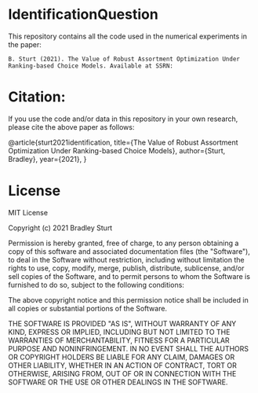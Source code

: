 # IdentificationQuestion

This repository contains all the code used in the numerical experiments in the paper:

	B. Sturt (2021). The Value of Robust Assortment Optimization Under Ranking-based Choice Models. Available at SSRN: 


# Citation:

If you use the code and/or data in this repository in your own research, please cite the above paper as follows:

@article{sturt2021identification,
	title={The Value of Robust Assortment Optimization Under Ranking-based Choice Models},
	author={Sturt, Bradley},
	year={2021},
}

# License

MIT License

Copyright (c) 2021 Bradley Sturt

Permission is hereby granted, free of charge, to any person obtaining a copy
of this software and associated documentation files (the "Software"), to deal
in the Software without restriction, including without limitation the rights
to use, copy, modify, merge, publish, distribute, sublicense, and/or sell
copies of the Software, and to permit persons to whom the Software is
furnished to do so, subject to the following conditions:

The above copyright notice and this permission notice shall be included in all
copies or substantial portions of the Software.

THE SOFTWARE IS PROVIDED "AS IS", WITHOUT WARRANTY OF ANY KIND, EXPRESS OR
IMPLIED, INCLUDING BUT NOT LIMITED TO THE WARRANTIES OF MERCHANTABILITY,
FITNESS FOR A PARTICULAR PURPOSE AND NONINFRINGEMENT. IN NO EVENT SHALL THE
AUTHORS OR COPYRIGHT HOLDERS BE LIABLE FOR ANY CLAIM, DAMAGES OR OTHER
LIABILITY, WHETHER IN AN ACTION OF CONTRACT, TORT OR OTHERWISE, ARISING FROM,
OUT OF OR IN CONNECTION WITH THE SOFTWARE OR THE USE OR OTHER DEALINGS IN THE
SOFTWARE.
